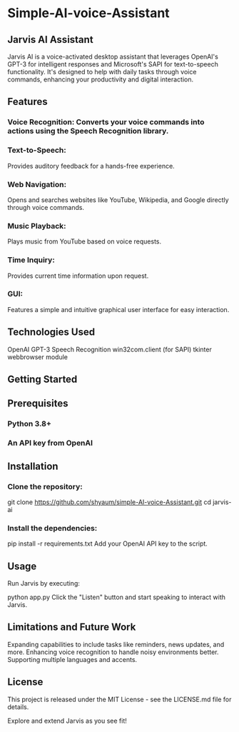 # Simple-AI-voice-Assistant


## Jarvis AI Assistant
Jarvis AI is a voice-activated desktop assistant that leverages OpenAI's GPT-3 for intelligent responses and Microsoft's SAPI for text-to-speech functionality. It's designed to help with daily tasks through voice commands, enhancing your productivity and digital interaction.

## Features
### Voice Recognition: Converts your voice commands into actions using the Speech Recognition library.
### Text-to-Speech: 
Provides auditory feedback for a hands-free experience.
### Web Navigation: 
Opens and searches websites like YouTube, Wikipedia, and Google directly through voice commands.
### Music Playback: 
Plays music from YouTube based on voice requests.
### Time Inquiry: 
Provides current time information upon request.
### GUI: 
Features a simple and intuitive graphical user interface for easy interaction.
## Technologies Used
 OpenAI GPT-3
 Speech Recognition
 win32com.client (for SAPI)
 tkinter
 webbrowser module
## Getting Started
## Prerequisites
### Python 3.8+
### An API key from OpenAI
## Installation
### Clone the repository:
git clone https://github.com/shyaum/simple-AI-voice-Assistant.git
cd jarvis-ai
### Install the dependencies:
pip install -r requirements.txt
Add your OpenAI API key to the script.
## Usage
Run Jarvis by executing:

python app.py
Click the "Listen" button and start speaking to interact with Jarvis.

## Limitations and Future Work
Expanding capabilities to include tasks like reminders, news updates, and more.
Enhancing voice recognition to handle noisy environments better.
Supporting multiple languages and accents.
## License
This project is released under the MIT License - see the LICENSE.md file for details.

Explore and extend Jarvis as you see fit!
